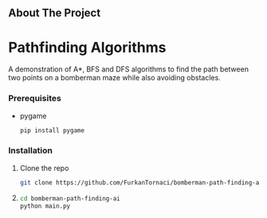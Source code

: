 <!-- ABOUT THE PROJECT -->
## About The Project

# Pathfinding Algorithms

A demonstration of A*, BFS and DFS algorithms to find the path between two points on a bomberman maze while also avoiding obstacles.

<!-- GETTING STARTED -->
### Prerequisites

* pygame
  ```sh
  pip install pygame
  ```
### Installation

1. Clone the repo
   ```sh
   git clone https://github.com/FurkanTornaci/bomberman-path-finding-ai
   ```
2.
   ```sh
   cd bomberman-path-finding-ai
   python main.py
   ```
